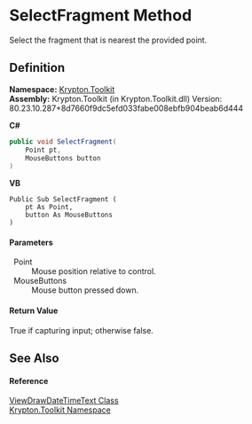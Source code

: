 # SelectFragment Method


Select the fragment that is nearest the provided point.



## Definition
**Namespace:** <a href="79d2eac2-21f4-54ff-7552-b20c33c30600.md">Krypton.Toolkit</a>  
**Assembly:** Krypton.Toolkit (in Krypton.Toolkit.dll) Version: 80.23.10.287+8d7660f9dc5efd033fabe008ebfb904beab6d444

**C#**
``` C#
public void SelectFragment(
	Point pt,
	MouseButtons button
)
```
**VB**
``` VB
Public Sub SelectFragment ( 
	pt As Point,
	button As MouseButtons
)
```



#### Parameters
<dl><dt>  Point</dt><dd>Mouse position relative to control.</dd><dt>  MouseButtons</dt><dd>Mouse button pressed down.</dd></dl>

#### Return Value
True if capturing input; otherwise false.

## See Also


#### Reference
<a href="9b6fa390-c339-088a-ad55-185ff8014782.md">ViewDrawDateTimeText Class</a>  
<a href="79d2eac2-21f4-54ff-7552-b20c33c30600.md">Krypton.Toolkit Namespace</a>  
